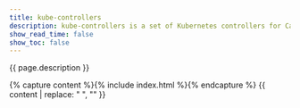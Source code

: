 ```yaml
---
title: kube-controllers
description: kube-controllers is a set of Kubernetes controllers for Calico
show_read_time: false
show_toc: false
---
```


{{ page.description }}

{% capture content %}{% include index.html %}{% endcapture %}
{{ content | replace: "    ", "" }}
